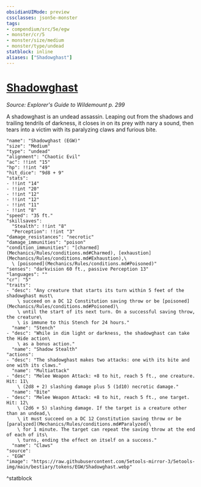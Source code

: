 ```yaml
---
obsidianUIMode: preview
cssclasses: json5e-monster
tags:
- compendium/src/5e/egw
- monster/cr/5
- monster/size/medium
- monster/type/undead
statblock: inline
aliases: ["Shadowghast"]
---
```

# [Shadowghast](Mechanics\bestiary\undead/shadowghast-egw.md)
*Source: Explorer's Guide to Wildemount p. 299*  

A shadowghast is an undead assassin. Leaping out from the shadows and trailing tendrils of darkness, it closes in on its prey with nary a sound, then tears into a victim with its paralyzing claws and furious bite.

```statblock
"name": "Shadowghast (EGW)"
"size": "Medium"
"type": "undead"
"alignment": "Chaotic Evil"
"ac": !!int "15"
"hp": !!int "49"
"hit_dice": "9d8 + 9"
"stats":
- !!int "14"
- !!int "20"
- !!int "12"
- !!int "12"
- !!int "11"
- !!int "8"
"speed": "35 ft."
"skillsaves":
  "Stealth": !!int "8"
  "Perception": !!int "3"
"damage_resistances": "necrotic"
"damage_immunities": "poison"
"condition_immunities": "[charmed](Mechanics/Rules/conditions.md#Charmed), [exhaustion](Mechanics/Rules/conditions.md#Exhaustion),\
  \ [poisoned](Mechanics/Rules/conditions.md#Poisoned)"
"senses": "darkvision 60 ft., passive Perception 13"
"languages": ""
"cr": "5"
"traits":
- "desc": "Any creature that starts its turn within 5 feet of the shadowghast must\
    \ succeed on a DC 12 Constitution saving throw or be [poisoned](Mechanics/Rules/conditions.md#Poisoned)\
    \ until the start of its next turn. On a successful saving throw, the creature\
    \ is immune to this Stench for 24 hours."
  "name": "Stench"
- "desc": "While in dim light or darkness, the shadowghast can take the Hide action\
    \ as a bonus action."
  "name": "Shadow Stealth"
"actions":
- "desc": "The shadowghast makes two attacks: one with its bite and one with its claws."
  "name": "Multiattack"
- "desc": "Melee Weapon Attack: +8 to hit, reach 5 ft., one creature. Hit: 11\
    \ (2d8 + 2) slashing damage plus 5 (1d10) necrotic damage."
  "name": "Bite"
- "desc": "Melee Weapon Attack: +8 to hit, reach 5 ft., one target. Hit: 12\
    \ (2d6 + 5) slashing damage. If the target is a creature other than an undead,\
    \ it must succeed on a DC 12 Constitution saving throw or be [paralyzed](Mechanics/Rules/conditions.md#Paralyzed)\
    \ for 1 minute. The target can repeat the saving throw at the end of each of its\
    \ turns, ending the effect on itself on a success."
  "name": "Claws"
"source":
- "EGW"
"image": "https://raw.githubusercontent.com/5etools-mirror-3/5etools-img/main/bestiary/tokens/EGW/Shadowghast.webp"
```
^statblock